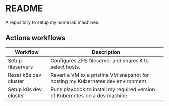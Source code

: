 # README
A repository to setup my home lab machines.

## Actions workflows
| Workflow | Description |
|--|--|
| Setup fileservers | Configures ZFS fileserver and shares it to select hosts. |
| Reset k8s dev cluster | Revert a VM to a pristine VM snapshot for hosting my Kubernetes dev environment. |
| Setup k8s dev cluster | Runs playbook to install my required version of Kubernetes on a dev machine. |
